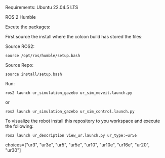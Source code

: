 Requirements:
  Ubuntu 22.04.5 LTS
  
  ROS 2 Humble

Excute the packages:

First source the install where the colcon build has stored the files:

Source ROS2:

	source /opt/ros/humble/setup.bash

Source Repo:

	source install/setup.bash

Run:

  	ros2 launch ur_simulation_gazebo ur_sim_moveit.launch.py 

or
   
	ros2 launch ur_simulation_gazebo ur_sim_control.launch.py
	
To visualize the robot install this repository to you workspace and execute the following:

	ros2 launch ur_description view_ur.launch.py ur_type:=ur5e
	
 choices=["ur3", "ur3e", "ur5", "ur5e", "ur10", "ur10e", "ur16e", "ur20", "ur30"]
